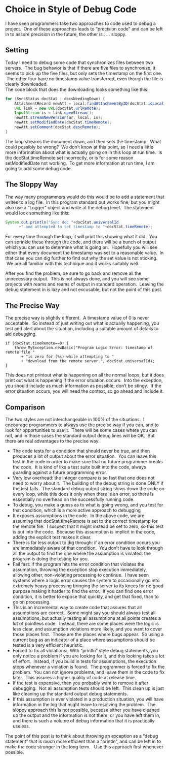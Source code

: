 #  Choice in Style of Debug Code

I have seen programmers take two approaches to code used to debug a project.  One of these approaches leads to “precision code” and can be left in to assure precision in the future, the other is . . . sloppy.

## Setting

Today I need to debug some code that synchronizes files between two servers.  The bug behavior is that if there are five files to synchronize, it seems to pick up the five files, but only sets the timestamp on the first one.  The other four have no timestamp value transferred, even though the file is clearly downloaded.  
The code block that does the downloading looks something like this:

```java
for (SyncStatus docStat : docsNeedingDown) {
    AttachmentRecord newAtt = local.findAttachmentByID(docStat.idLocal);
    URL link = new URL(docStat.urlRemote);
    InputStream is = link.openStream();
    newAtt.streamNewVersion(ar, local, is);
    newAtt.setModifiedDate(docStat.timeRemote);
    newAtt.setComment(docStat.descRemote);
}
```


The loop streams the document down, and then sets the timestamp.  What could possibly be wrong?  We don’t know at this point, so I need a little more information about what is actually going on in this loop at run time.  Is the docStat.timeRemote set incorrectly, or is for some reason setModifiedDate not working.  To get more information at run time, I am going to add some debug code.

## The Sloppy Way

The way many programmers would do this would be to add a statement that writes to a log file.  In this program standard out works fine, but you might also use a “Logger” object and write at the debug level.  The statement would look something like this:

```java
System.out.println("Sync doc "+docStat.universalId
      +" and attempted to set timestamp to "+docStat.timeRemote);
```

For every time through the loop, it will print this showing what it did.  You can sprinkle these through the code, and there will be a bunch of output which you can use to determine what is going on.  Hopefully you will see either that every document the timestamp was set to a reasonable value.  In that case you can dig further to find out why the set value is not sticking.  We are all familiar with this technique and it works suitably well. 

After you find the problem, be sure to go back and remove all the unnecessary output.  This is not always done, and you will see some projects with reams and reams of output in standard operation.  Leaving the debug statement in is lazy and not excusable, but not the point of this post.

## The Precise Way

The precise way is slightly different.  A timestamp value of 0 is never acceptable.  So instead of just writing out what is actually happening, you test and alert about the situation, including a suitable amount of details to aid debugging.

```
if (docStat.timeRemote==0) {
    throw MyException.newBasic("Program Logic Error: timestamp of remote file "
       + "is zero for (%s) while attempting to "
       + "download from the remote server.", docStat.universalId);
}
```

This does not printout what is happening on all the normal loops, but it does print out what is happening if the error situation occurs.  Into the exception, you should include as much information as possible; don’t be stingy.  If the error situation occurs, you will need the context, so go ahead and include it.

## Comparison

The two styles are not interchangeable in 100% of the situations.  I encourage programmers to always use the precise way if you can, and to look for opportunities to use it.  There will be some cases where you can not, and in those cases the standard output debug lines will be OK.  But there are real advantages to the precise way:

*   The code tests for a condition that should never be true, and then produces a lot of output about the error situation.  You can leave this test in the code in order to make sure that no future programmer breaks the code.  It is kind of like a test suite built into the code, always guarding against a future programming error.
*   Very low overhead: the integer compare is so fast that one does not need to worry about it.  The building of the debug string is done ONLY if the test fails.  The standard debug output string slows down the code on every loop, while this does it only when there is an error, so there is essentially no overhead on the successfully running code.
*   To debug, you make a guess as to what is going wrong, and you test for that condition, which is a more active approach to debugging
*   It exposes assumptions in the code.  In the above code, we are assuming that docStat.timeRemote is set to the correct timestamp for the remote file.  I suspect that it might instead be set to zero, so this test is put into the code.  Because this assumption is implicit in the code, adding the explicit test makes it clear.
*   There is far less output to dig through: if an error condition occurs you are immediately aware of that condition.  You don’t have to look through all the output to find the one where the assumption is violated: the program is doing the testing for you.
*   Fail fast: if the program hits the error condition that violates the assumption, throwing the exception stop execution immediately, allowing other, non-violating processing to continue.  I have seen systems where a logic error causes the system to occasionally go into extremely heavy processing bringing the server to its knees for no good purpose making it harder to find the error.  If you can find one error condition, it is better to expose that quickly, and get that fixed, than to go on processing.
*   This is an incremental way to create code that assures that all assumptions are correct.  Some might say you should always test all assumptions, but actually testing all assumptions at all points creates a lot of pointless code.  Instead, there are some places were the logic is less clear, and assumption violations more likely, and you want to cover those places first.  Those are the places where bugs appear.  So using a current bug as an indicator of a place where assumptions should be tested is a very efficient heuristic.
*   Forced to fix all violations:  With “println” style debug statements, you only notice a problem if you are looking for it, and this looking takes a lot of effort.  Instead, if you build in tests for assumptions, the execution stops whenever a violation is found.  The programmer is forced to fix the problem.  You can not ignore problems, and leave them in the code to fix later.  This assures a higher quality of code at release time.
*   If the test is expensive, then you probably want to remove it after debugging.  Not all assumption tests should be left.  This clean up is just like cleaning up the standard output debug statements.
*   If this assumption is ever violated in a production situation, you will have information in the log that might leave to resolving the problem.  The sloppy approach this is not possible, because either you have cleaned up the output and the information is not there, or you have left them in, and there is such a volume of debug information that it is practically useless.

The point of this post is to think about throwing an exception as a “debug statement” that is much more efficient than a “println”, and can be left in to make the code stronger in the long term.   Use this approach first whenever possible.